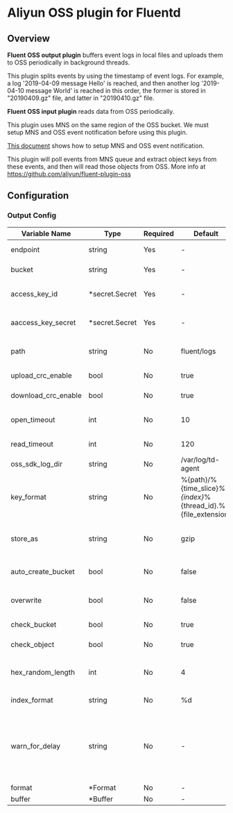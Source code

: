 # Aliyun OSS plugin for Fluentd
## Overview
**Fluent OSS output plugin** buffers event logs in local files and uploads them to OSS periodically in background threads.

This plugin splits events by using the timestamp of event logs. For example,  a log '2019-04-09 message Hello' is reached, and then another log '2019-04-10 message World' is reached in this order, the former is stored in "20190409.gz" file, and latter in "20190410.gz" file.

**Fluent OSS input plugin** reads data from OSS periodically.

This plugin uses MNS on the same region of the OSS bucket. We must setup MNS and OSS event notification before using this plugin.

[This document](https://help.aliyun.com/document_detail/52656.html) shows how to setup MNS and OSS event notification.

This plugin will poll events from MNS queue and extract object keys from these events, and then will read those objects from OSS.
More info at https://github.com/aliyun/fluent-plugin-oss

## Configuration
### Output Config
| Variable Name | Type | Required | Default | Description |
|---|---|---|---|---|
| endpoint | string | Yes | - | OSS endpoint to connect to'<br> |
| bucket | string | Yes | - | Your bucket name<br> |
| access_key_id | *secret.Secret | Yes | - | Your access key id<br>[Secret](./secret.md)<br> |
| aaccess_key_secret | *secret.Secret | Yes | - | Your access secret key<br>[Secret](./secret.md)<br> |
| path | string | No |  fluent/logs | Path prefix of the files on OSS <br> |
| upload_crc_enable | bool | No |  true | Upload crc enabled <br> |
| download_crc_enable | bool | No |  true | Download crc enabled <br> |
| open_timeout | int | No |  10 | Timeout for open connections <br> |
| read_timeout | int | No |  120 | Timeout for read response <br> |
| oss_sdk_log_dir | string | No |  /var/log/td-agent | OSS SDK log directory <br> |
| key_format | string | No |  %{path}/%{time_slice}_%{index}_%{thread_id}.%{file_extension} | The format of OSS object keys <br> |
| store_as | string | No |  gzip | Archive format on OSS: gzip, json, text, lzo, lzma2 <br> |
| auto_create_bucket | bool | No |  false | desc 'Create OSS bucket if it does not exists <br> |
| overwrite | bool | No |  false | Overwrite already existing path <br> |
| check_bucket | bool | No |  true | Check bucket if exists or not <br> |
| check_object | bool | No |  true | Check object before creation <br> |
| hex_random_length | int | No |  4 | The length of `%{hex_random}` placeholder(4-16) <br> |
| index_format | string | No |  %d | `sprintf` format for `%{index}` <br> |
| warn_for_delay | string | No | - | Given a threshold to treat events as delay, output warning logs if delayed events were put into OSS<br> |
| format | *Format | No | - | [Format](./format.md)<br> |
| buffer | *Buffer | No | - | [Buffer](./buffer.md)<br> |
